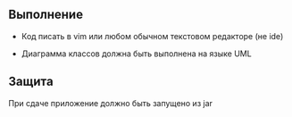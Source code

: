 ## Выполнение

- Код писать в vim или любом обычном текстовом редакторе (не ide)

- Диаграмма классов должна быть выполнена на языке UML


## Защита

При сдаче приложение должно быть запущено из jar
